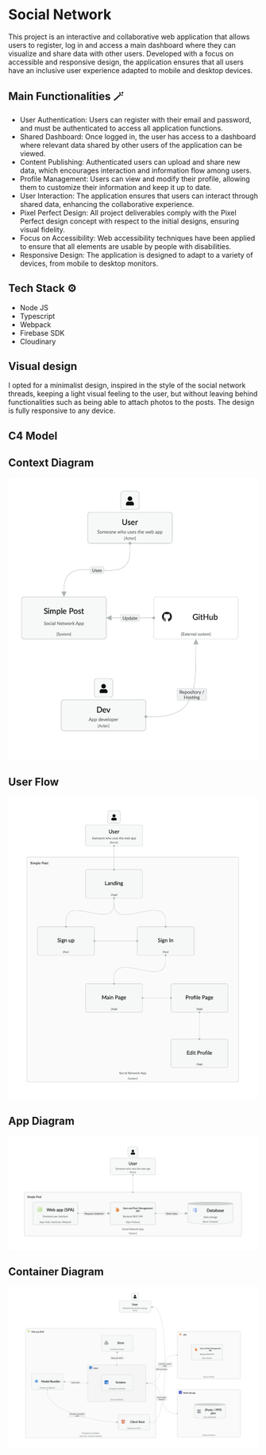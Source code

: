 
# Social Network

This project is an interactive and collaborative web application that allows users to register, log in and access a main dashboard where they can visualize and share data with other users. Developed with a focus on accessible and responsive design, the application ensures that all users have an inclusive user experience adapted to mobile and desktop devices.

## Main Functionalities 🪄

- User Authentication: Users can register with their email and password, and must be authenticated to access all application functions.
- Shared Dashboard: Once logged in, the user has access to a dashboard where relevant data shared by other users of the application can be viewed.
- Content Publishing: Authenticated users can upload and share new data, which encourages interaction and information flow among users.
- Profile Management: Users can view and modify their profile, allowing them to customize their information and keep it up to date.
- User Interaction: The application ensures that users can interact through shared data, enhancing the collaborative experience.
- Pixel Perfect Design: All project deliverables comply with the Pixel Perfect design concept with respect to the initial designs, ensuring visual fidelity.
- Focus on Accessibility: Web accessibility techniques have been applied to ensure that all elements are usable by people with disabilities.
- Responsive Design: The application is designed to adapt to a variety of devices, from mobile to desktop monitors.

## Tech Stack ⚙️
- Node JS
- Typescript 
- Webpack
- Firebase SDK
- Cloudinary

## Visual design
I opted for a minimalist design, inspired in the style of the social network threads, keeping a light visual feeling to the user, but without leaving behind functionalities such as being able to attach photos to the posts. The design is fully responsive to any device.

## C4 Model
## Context Diagram
![Context](./assets/Context.png)
## User Flow
![Flow](./assets/UserFlow.png)
## App Diagram
![App](./assets/AppDiagram.png)
## Container Diagram
![Container](./assets/ContainerDiagram.png)